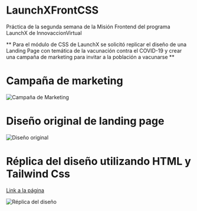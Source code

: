 # LaunchXFrontCSS
Práctica de la segunda semana de la Misión Frontend del programa LaunchX de InnovaccionVirtual

** Para el módulo de CSS de LaunchX se solicitó replicar el diseño de una Landing Page con temática de la vacunación contra el COVID-19 y crear una campaña de marketing para invitar a la población a vacunarse **

# Campaña de marketing
![Campaña de Marketing](https://github.com/Anzgal/LaunchXFrontCSS/blob/main/Campa%C3%B1a%20de%20marketing.png?raw=true)

# Diseño original de landing page
![Diseño original](https://github.com/Anzgal/LaunchXFrontCSS/blob/main/assets/landingVacunaci%C3%B3n.png?raw=true)

# Réplica del diseño utilizando HTML y Tailwind Css
[Link a la página](https://anzgal.github.io/LaunchXFrontCSS/)

![Réplica del diseño](https://github.com/Anzgal/LaunchXFrontCSS/blob/main/assets/R%C3%A9plica%20Vacuna.png?raw=true)
